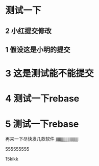 # 测试一下

## 2 小红提交修改
## 1 假设这是小明的提交


# 3 这是测试能不能提交

# 4 测试一下rebase
# 5 测试一下rebase


再来一下尽快发几款软件
jjjjjjjjjjjjjjjjjjjjj


555555555


15kikk
